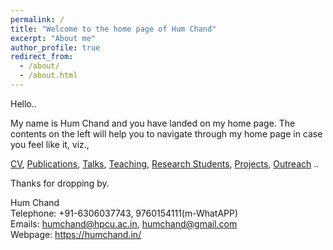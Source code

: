 ```yaml
---
permalink: /
title: "Welcome to the home page of Hum Chand"
excerpt: "About me"
author_profile: true
redirect_from:
  - /about/
  - /about.html
---
```


Hello..


My name is Hum Chand and you have landed on my home page. The contents on the left will help you to navigate through my home page in case you feel like it, viz.,

  [CV](https://humchand.in/mycv/), [Publications](https://humchand.in/mypublications/), [Talks](https://humchand.in/mytalks/), [Teaching](https://humchand.in/teach/), [Research Students](https://humchand.in/students/), [Projects](https://humchand.in/projects/), [Outreach](https://humchand.in/outreach/) ..

Thanks for dropping by.

Hum Chand\
Telephone: +91-6306037743, 9760154111(m-WhatAPP)\
Emails: humchand@hpcu.ac.in, humchand@gmail.com\
Webpage: https://humchand.in/
